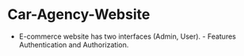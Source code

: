 # Car-Agency-Website
 -	E-commerce website has two interfaces (Admin, User). -	Features Authentication and Authorization. 
